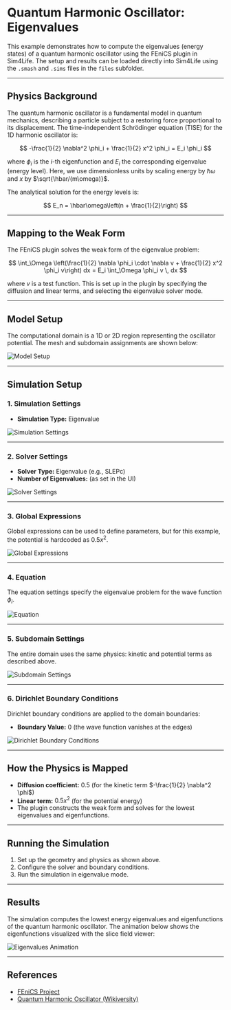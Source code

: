 # Quantum Harmonic Oscillator: Eigenvalues

This example demonstrates how to compute the eigenvalues (energy states) of a quantum harmonic oscillator using the FEniCS plugin in Sim4Life. The setup and results can be loaded directly into Sim4Life using the `.smash` and `.sims` files in the `files` subfolder.

---

## Physics Background

The quantum harmonic oscillator is a fundamental model in quantum mechanics, describing a particle subject to a restoring force proportional to its displacement. The time-independent Schrödinger equation (TISE) for the 1D harmonic oscillator is:

$$
-\frac{1}{2} \nabla^2 \phi_i + \frac{1}{2} x^2 \phi_i = E_i \phi_i
$$

where $\phi_i$ is the $i$-th eigenfunction and $E_i$ the corresponding eigenvalue (energy level). Here, we use dimensionless units by scaling energy by $\hbar\omega$ and $x$ by $\sqrt{\hbar/(m\omega)}$.

The analytical solution for the energy levels is:

$$
E_n = \hbar\omega\left(n + \frac{1}{2}\right)
$$

---

## Mapping to the Weak Form

The FEniCS plugin solves the weak form of the eigenvalue problem:

$$
\int_\Omega \left(\frac{1}{2} \nabla \phi_i \cdot \nabla v + \frac{1}{2} x^2 \phi_i v\right) dx = E_i \int_\Omega \phi_i v \, dx
$$

where $v$ is a test function. This is set up in the plugin by specifying the diffusion and linear terms, and selecting the eigenvalue solver mode.

---

## Model Setup

The computational domain is a 1D or 2D region representing the oscillator potential. The mesh and subdomain assignments are shown below:

![Model Setup](./screenshots/model.png)

---

## Simulation Setup

### 1. Simulation Settings

- **Simulation Type:** Eigenvalue

![Simulation Settings](./screenshots/simulation_setup.png)

---

### 2. Solver Settings

- **Solver Type:** Eigenvalue (e.g., SLEPc)
- **Number of Eigenvalues:** (as set in the UI)

![Solver Settings](./screenshots/solver_settings.png)

---

### 3. Global Expressions

Global expressions can be used to define parameters, but for this example, the potential is hardcoded as $0.5 x^2$.

![Global Expressions](./screenshots/global_expressions.png)

---

### 4. Equation

The equation settings specify the eigenvalue problem for the wave function $\phi_i$.

![Equation](./screenshots/equation_settings.png)

---

### 5. Subdomain Settings

The entire domain uses the same physics: kinetic and potential terms as described above.

![Subdomain Settings](./screenshots/subdomain_settings.png)

---

### 6. Dirichlet Boundary Conditions

Dirichlet boundary conditions are applied to the domain boundaries:
- **Boundary Value:** $0$ (the wave function vanishes at the edges)

![Dirichlet Boundary Conditions](./screenshots/dirichlet_boundary_settings.png)

---

## How the Physics is Mapped

- **Diffusion coefficient:** $0.5$ (for the kinetic term $-\frac{1}{2} \nabla^2 \phi$)
- **Linear term:** $0.5 x^2$ (for the potential energy)
- The plugin constructs the weak form and solves for the lowest eigenvalues and eigenfunctions.

---

## Running the Simulation

1. Set up the geometry and physics as shown above.
2. Configure the solver and boundary conditions.
3. Run the simulation in eigenvalue mode.

---

## Results

The simulation computes the lowest energy eigenvalues and eigenfunctions of the quantum harmonic oscillator. The animation below shows the eigenfunctions visualized with the slice field viewer:

![Eigenvalues Animation](./screenshots/eigenvalues.gif)

---

## References

- [FEniCS Project](https://fenicsproject.org/)
- [Quantum Harmonic Oscillator (Wikiversity)](https://en.wikiversity.org/wiki/User:Tclamb/FEniCS#Quantum_Harmonic_Oscillator)
